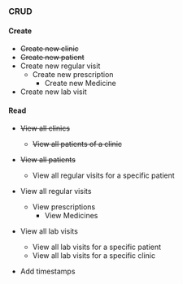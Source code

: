 ### CRUD
#### Create
- ~~Create new clinic~~
- ~~Create new patient~~
- Create new regular visit
	- Create new prescription 
		- Create new Medicine 
- Create new lab visit

#### Read
- ~~View all clinics~~
  - ~~View all patients of a clinic~~
- ~~View all patients~~
	- View all regular visits for a specific patient
- View all regular visits
	- View prescriptions
		- View Medicines 
- View all lab visits
  - View all lab visits for a specific patient
  - View all lab visits for a specific clinic


- Add timestamps


